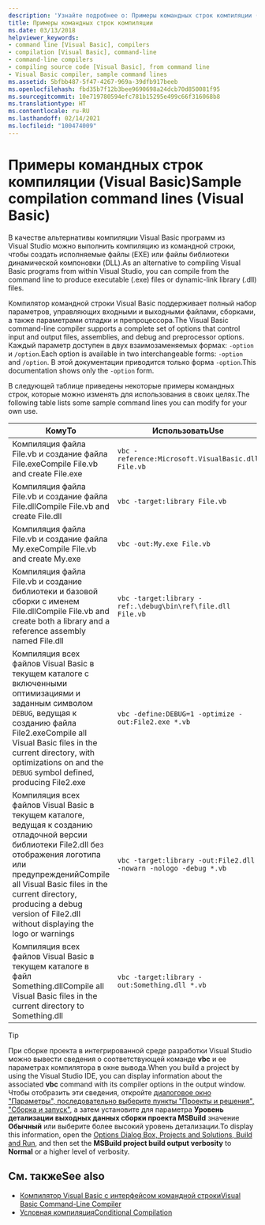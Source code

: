 ```yaml
---
description: 'Узнайте подробнее о: Примеры командных строк компиляции (Visual Basic)'
title: Примеры командных строк компиляции
ms.date: 03/13/2018
helpviewer_keywords:
- command line [Visual Basic], compilers
- compilation [Visual Basic], command-line
- command-line compilers
- compiling source code [Visual Basic], from command line
- Visual Basic compiler, sample command lines
ms.assetid: 5bfbb487-5f47-4267-969a-39dfb917beeb
ms.openlocfilehash: fbd35b7f12b3bee9690698a24dcb70d850081f95
ms.sourcegitcommit: 10e719780594efc781b15295e499c66f316068b8
ms.translationtype: HT
ms.contentlocale: ru-RU
ms.lasthandoff: 02/14/2021
ms.locfileid: "100474009"
---
```

# <a name="sample-compilation-command-lines-visual-basic"></a><span data-ttu-id="ebd72-103">Примеры командных строк компиляции (Visual Basic)</span><span class="sxs-lookup"><span data-stu-id="ebd72-103">Sample compilation command lines (Visual Basic)</span></span>

<span data-ttu-id="ebd72-104">В качестве альтернативы компиляции Visual Basic программ из Visual Studio можно выполнить компиляцию из командной строки, чтобы создать исполняемые файлы (EXE) или файлы библиотеки динамической компоновки (DLL).</span><span class="sxs-lookup"><span data-stu-id="ebd72-104">As an alternative to compiling Visual Basic programs from within Visual Studio, you can compile from the command line to produce executable (.exe) files or dynamic-link library (.dll) files.</span></span>

<span data-ttu-id="ebd72-105">Компилятор командной строки Visual Basic поддерживает полный набор параметров, управляющих входными и выходными файлами, сборками, а также параметрами отладки и препроцессора.</span><span class="sxs-lookup"><span data-stu-id="ebd72-105">The Visual Basic command-line compiler supports a complete set of options that control input and output files, assemblies, and debug and preprocessor options.</span></span> <span data-ttu-id="ebd72-106">Каждый параметр доступен в двух взаимозаменяемых формах: `-option` и `/option`.</span><span class="sxs-lookup"><span data-stu-id="ebd72-106">Each option is available in two interchangeable forms: `-option` and `/option`.</span></span> <span data-ttu-id="ebd72-107">В этой документации приводится только форма `-option`.</span><span class="sxs-lookup"><span data-stu-id="ebd72-107">This documentation shows only the `-option` form.</span></span>

<span data-ttu-id="ebd72-108">В следующей таблице приведены некоторые примеры командных строк, которые можно изменять для использования в своих целях.</span><span class="sxs-lookup"><span data-stu-id="ebd72-108">The following table lists some sample command lines you can modify for your own use.</span></span>

|<span data-ttu-id="ebd72-109">Кому</span><span class="sxs-lookup"><span data-stu-id="ebd72-109">To</span></span>|<span data-ttu-id="ebd72-110">Использовать</span><span class="sxs-lookup"><span data-stu-id="ebd72-110">Use</span></span>|
|--------|---------|
|<span data-ttu-id="ebd72-111">Компиляция файла File.vb и создание файла File.exe</span><span class="sxs-lookup"><span data-stu-id="ebd72-111">Compile File.vb and create File.exe</span></span>|`vbc -reference:Microsoft.VisualBasic.dll File.vb`|
|<span data-ttu-id="ebd72-112">Компиляция файла File.vb и создание файла File.dll</span><span class="sxs-lookup"><span data-stu-id="ebd72-112">Compile File.vb and create File.dll</span></span>|`vbc -target:library File.vb`|
|<span data-ttu-id="ebd72-113">Компиляция файла File.vb и создание файла My.exe</span><span class="sxs-lookup"><span data-stu-id="ebd72-113">Compile File.vb and create My.exe</span></span>|`vbc -out:My.exe File.vb`|
|<span data-ttu-id="ebd72-114">Компиляция файла File.vb и создание библиотеки и базовой сборки с именем File.dll</span><span class="sxs-lookup"><span data-stu-id="ebd72-114">Compile File.vb and create both a library and a reference assembly named File.dll</span></span>|`vbc -target:library -ref:.\debug\bin\ref\file.dll File.vb`|
|<span data-ttu-id="ebd72-115">Компиляция всех файлов Visual Basic в текущем каталоге с включенными оптимизациями и заданным символом `DEBUG`, ведущая к созданию файла File2.exe</span><span class="sxs-lookup"><span data-stu-id="ebd72-115">Compile all Visual Basic files in the current directory, with optimizations on and the `DEBUG` symbol defined, producing File2.exe</span></span>|`vbc -define:DEBUG=1 -optimize -out:File2.exe *.vb`|
|<span data-ttu-id="ebd72-116">Компиляция всех файлов Visual Basic в текущем каталоге, ведущая к созданию отладочной версии библиотеки File2.dll без отображения логотипа или предупреждений</span><span class="sxs-lookup"><span data-stu-id="ebd72-116">Compile all Visual Basic files in the current directory, producing a debug version of File2.dll without displaying the logo or warnings</span></span>|`vbc -target:library -out:File2.dll -nowarn -nologo -debug *.vb`|
|<span data-ttu-id="ebd72-117">Компиляция всех файлов Visual Basic в текущем каталоге в файл Something.dll</span><span class="sxs-lookup"><span data-stu-id="ebd72-117">Compile all Visual Basic files in the current directory to Something.dll</span></span>|`vbc -target:library -out:Something.dll *.vb`|

> [!TIP]
> <span data-ttu-id="ebd72-118">При сборке проекта в интегрированной среде разработки Visual Studio можно вывести сведения о соответствующей команде **vbc** и ее параметрах компилятора в окне вывода.</span><span class="sxs-lookup"><span data-stu-id="ebd72-118">When you build a project by using the Visual Studio IDE, you can display information about the associated **vbc** command with its compiler options in the output window.</span></span> <span data-ttu-id="ebd72-119">Чтобы отобразить эти сведения, откройте [диалоговое окно "Параметры", последовательно выберите пункты "Проекты и решения", "Сборка и запуск"](/visualstudio/ide/reference/options-dialog-box-projects-and-solutions-build-and-run), а затем установите для параметра **Уровень детализации выходных данных сборки проекта MSBuild** значение **Обычный** или выберите более высокий уровень детализации.</span><span class="sxs-lookup"><span data-stu-id="ebd72-119">To display this information, open the [Options Dialog Box,  Projects and Solutions, Build and Run](/visualstudio/ide/reference/options-dialog-box-projects-and-solutions-build-and-run), and then set the **MSBuild project build output verbosity** to **Normal** or a higher level of verbosity.</span></span>

## <a name="see-also"></a><span data-ttu-id="ebd72-120">См. также</span><span class="sxs-lookup"><span data-stu-id="ebd72-120">See also</span></span>

- [<span data-ttu-id="ebd72-121">Компилятор Visual Basic с интерфейсом командной строки</span><span class="sxs-lookup"><span data-stu-id="ebd72-121">Visual Basic Command-Line Compiler</span></span>](index.md)
- [<span data-ttu-id="ebd72-122">Условная компиляция</span><span class="sxs-lookup"><span data-stu-id="ebd72-122">Conditional Compilation</span></span>](../../programming-guide/program-structure/conditional-compilation.md)
